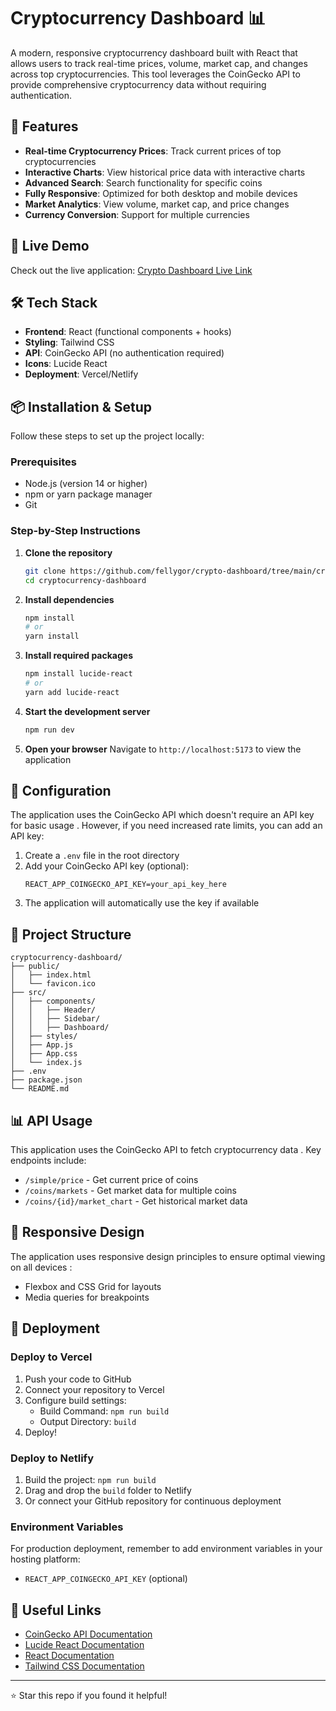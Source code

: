 
# Cryptocurrency Dashboard 📊

A modern, responsive cryptocurrency dashboard built with React that allows users to track real-time prices, volume, market cap, and changes across top cryptocurrencies. This tool leverages the CoinGecko API to provide comprehensive cryptocurrency data without requiring authentication.

## 🌟 Features

- **Real-time Cryptocurrency Prices**: Track current prices of top cryptocurrencies 
- **Interactive Charts**: View historical price data with interactive charts
- **Advanced Search**: Search functionality for specific coins
- **Fully Responsive**: Optimized for both desktop and mobile devices
- **Market Analytics**: View volume, market cap, and price changes
- **Currency Conversion**: Support for multiple currencies

## 🚀 Live Demo

Check out the live application: [Crypto Dashboard Live Link](https://your-deployed-app-link.vercel.app)

## 🛠️ Tech Stack

- **Frontend**: React (functional components + hooks)
- **Styling**: Tailwind CSS
- **API**: CoinGecko API (no authentication required) 
- **Icons**: Lucide React 
- **Deployment**: Vercel/Netlify

## 📦 Installation & Setup

Follow these steps to set up the project locally:

### Prerequisites

- Node.js (version 14 or higher)
- npm or yarn package manager
- Git

### Step-by-Step Instructions

1. **Clone the repository**
   ```bash
   git clone https://github.com/fellygor/crypto-dashboard/tree/main/cryptocurrency-dashboard
   cd cryptocurrency-dashboard
   ```

2. **Install dependencies**
   ```bash
   npm install
   # or
   yarn install
   ```

3. **Install required packages**
   ```bash
   npm install lucide-react 
   # or
   yarn add lucide-react 
   ```

4. **Start the development server**
   ```bash
   npm run dev
   ```

5. **Open your browser**
   Navigate to `http://localhost:5173` to view the application

## 🔧 Configuration

The application uses the CoinGecko API which doesn't require an API key for basic usage . However, if you need increased rate limits, you can add an API key:

1. Create a `.env` file in the root directory
2. Add your CoinGecko API key (optional):
   ```
   REACT_APP_COINGECKO_API_KEY=your_api_key_here
   ```
3. The application will automatically use the key if available

## 📁 Project Structure

```
cryptocurrency-dashboard/
├── public/
│   ├── index.html
│   └── favicon.ico
├── src/
│   ├── components/
│   │   ├── Header/
│   │   ├── Sidebar/
│   │   ├── Dashboard/
│   ├── styles/
│   ├── App.js
│   ├── App.css
│   └── index.js
├── .env
├── package.json
└── README.md
```
## 📊 API Usage

This application uses the CoinGecko API to fetch cryptocurrency data . Key endpoints include:

- `/simple/price` - Get current price of coins
- `/coins/markets` - Get market data for multiple coins
- `/coins/{id}/market_chart` - Get historical market data


## 📱 Responsive Design

The application uses responsive design principles to ensure optimal viewing on all devices :

- Flexbox and CSS Grid for layouts
- Media queries for breakpoints

## 🚀 Deployment

### Deploy to Vercel

1. Push your code to GitHub
2. Connect your repository to Vercel
3. Configure build settings:
   - Build Command: `npm run build`
   - Output Directory: `build`
4. Deploy!

### Deploy to Netlify

1. Build the project: `npm run build`
2. Drag and drop the `build` folder to Netlify
3. Or connect your GitHub repository for continuous deployment

### Environment Variables

For production deployment, remember to add environment variables in your hosting platform:

- `REACT_APP_COINGECKO_API_KEY` (optional)

## 🔗 Useful Links

- [CoinGecko API Documentation](https://www.coingecko.com/en/api/documentation)
- [Lucide React Documentation](https://lucide.dev/guide/packages/lucide-react)
- [React Documentation](https://reactjs.org/docs/getting-started.html)
- [Tailwind CSS Documentation](https://tailwindcss.com/docs)

---

⭐ Star this repo if you found it helpful!
